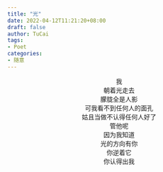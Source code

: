 ```yaml
---
title: "光"
date: 2022-04-12T11:21:20+08:00
draft: false
author: TuCai
tags: 
- Poet
categories:
- 随意
---
```


<center>我</center>
<center>朝着光走去</center>
<center>朦胧全是人影</center>
<center>可我看不到任何人的面孔</center>
<center>姑且当做不认得任何人好了</center>
<center>管他呢</center>
<center>因为我知道</center>
<center>光的方向有你</center>
<center>你逆着它</center>
<center>你认得出我</center>